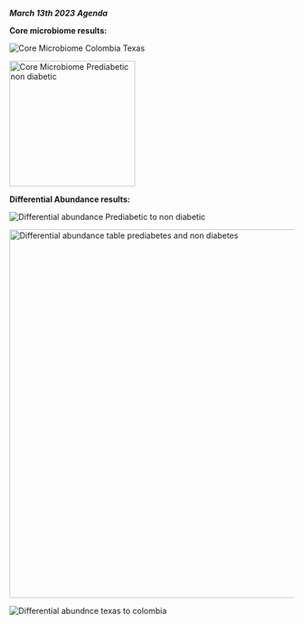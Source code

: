 
_**March 13th 2023**_
***Agenda***

**Core microbiome results:**

![Core Microbiome Colombia Texas](https://github.com/loujainbilal/MICB475_Team4/assets/159101482/72ae2cd6-5767-45cb-bd1d-54c34d4c5911)

<img width="222" alt="Core Microbiome Prediabetic non diabetic" src="https://github.com/loujainbilal/MICB475_Team4/assets/159101482/4157d5d2-1b22-4387-8507-3301cf108216">

**Differential Abundance results:**

![Differential abundance Prediabetic to non diabetic](https://github.com/loujainbilal/MICB475_Team4/assets/159101482/a2fe0179-4324-41a9-8cb3-2527209efd5f)

<img width="651" alt="Differential abundance table prediabetes and non diabetes" src="https://github.com/loujainbilal/MICB475_Team4/assets/159101482/eebf2a4b-38e5-42f5-9e11-589e14be6771">

![Differential abundnce texas to colombia](https://github.com/loujainbilal/MICB475_Team4/assets/159101482/2c7f873d-4b15-4101-8c07-5781c4de9103)






